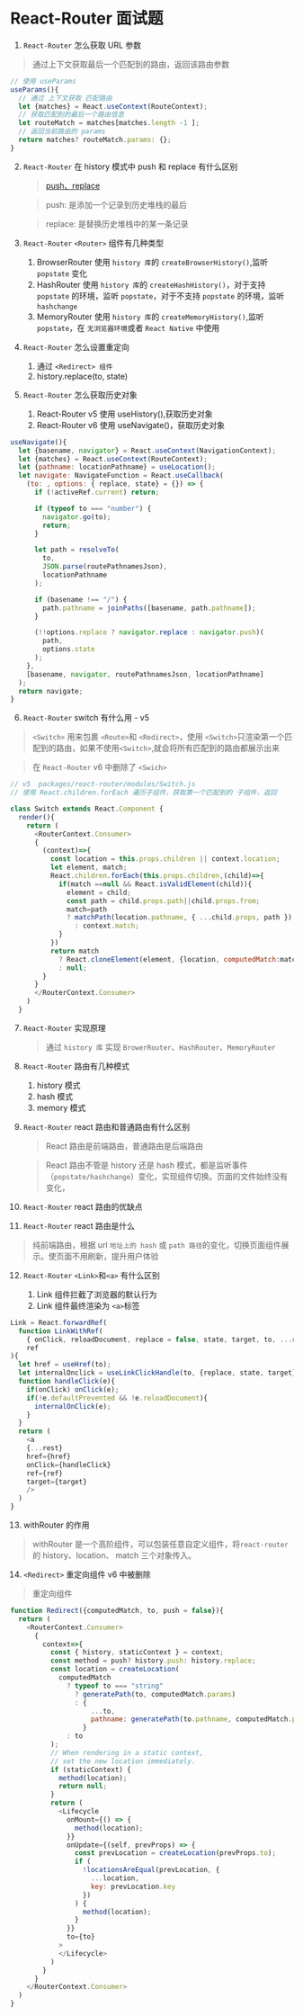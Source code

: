 # React-Router 面试题

1. `React-Router` 怎么获取 URL 参数

> 通过上下文获取最后一个匹配到的路由，返回该路由参数

```js
// 使用 useParams
useParams(){
  // 通过 上下文获取 匹配路由
  let {matches} = React.useContext(RouteContext);
  // 获取匹配到的最后一个路由信息
  let routeMatch = matches[matches.length -1 ];
  // 返回当前路由的 params
  return matches? routeMatch.params: {};
}
```

2. `React-Router` 在 history 模式中 push 和 replace 有什么区别

    > [push、replace](./README.md)

    > push: 是添加一个记录到历史堆栈的最后

    > replace: 是替换历史堆栈中的某一条记录

3. `React-Router` `<Router>` 组件有几种类型

    1. BrowserRouter 使用 `history 库`的 `createBrowserHistory()`,监听 `popstate` 变化
    2. HashRouter 使用 `history 库`的 `createHashHistory()`，对于支持 `popstate` 的环境，监听 `popstate`，对于不支持 `popstate` 的环境，监听 `hashchange`
    3. MemoryRouter 使用 `history 库`的 `createMemoryHistory()`,监听 `popstate`，在 `无浏览器环境`或者 `React Native` 中使用

4. `React-Router` 怎么设置重定向

    1. 通过 `<Redirect> 组件`
    2. history.replace(to, state)

5. `React-Router` 怎么获取历史对象

    1. React-Router v5 使用 useHistory(),获取历史对象
    2. React-Router v6 使用 useNavigate()，获取历史对象

```js
useNavigate(){
  let {basename, navigator} = React.useContext(NavigationContext);
  let {matches} = React.useContext(RouteContext);
  let {pathname: locationPathname} = useLocation();
  let navigate: NavigateFunction = React.useCallback(
    (to: , options: { replace, state} = {}) => {
      if (!activeRef.current) return;

      if (typeof to === "number") {
        navigator.go(to);
        return;
      }

      let path = resolveTo(
        to,
        JSON.parse(routePathnamesJson),
        locationPathname
      );

      if (basename !== "/") {
        path.pathname = joinPaths([basename, path.pathname]);
      }

      (!!options.replace ? navigator.replace : navigator.push)(
        path,
        options.state
      );
    },
    [basename, navigator, routePathnamesJson, locationPathname]
  );
  return navigate;
}
```

6. `React-Router` switch 有什么用 - v5

> `<Switch>` 用来包裹 `<Route>`和 `<Redirect>`，使用 `<Switch>`只渲染第一个匹配到的路由，如果不使用`<Switch>`,就会将所有匹配到的路由都展示出来

> 在 `React-Router` v6 中删除了 `<Swich>`

```js
// v5  packages/react-router/modules/Switch.js
// 使用 React.children.forEach 遍历子组件，获取第一个匹配到的 子组件，返回

class Switch extends React.Component {
  render(){
    return (
      <RouterContext.Consumer>
      {
        (context)=>{
          const location = this.props.children || context.location;
          let element, match;
          React.children.forEach(this.props.children,(child)=>{
            if(match ==null && React.isValidElement(child)){
              element = child;
              const path = child.props.path||child.props.from;
              match=path
              ? matchPath(location.pathname, { ...child.props, path })
                : context.match;
            }
          })
          return match
            ? React.cloneElement(element, {location, computedMatch:match})
            : null;
        }
      }
      </RouterContext.Consumer>
    )
  }
```

7. `React-Router` 实现原理

    > 通过 `history 库` 实现 `BrowerRouter`、`HashRouter`、`MemoryRouter`

8. `React-Router` 路由有几种模式

    1. history 模式
    2. hash 模式
    3. memory 模式

9. `React-Router` react 路由和普通路由有什么区别

    > React 路由是前端路由，普通路由是后端路由

    > React 路由不管是 history 还是 hash 模式，都是监听事件（`popstate/hashchange`）变化，实现组件切换。页面的文件始终没有变化，

10. `React-Router` react 路由的优缺点

11. `React-Router` react 路由是什么

> 纯前端路由，根据 url `地址上的 hash` 或 `path 路径`的变化，切换页面组件展示。使页面不用刷新，提升用户体验

12. `React-Router` `<Link>`和`<a>` 有什么区别

    1. Link 组件拦截了浏览器的默认行为
    2. Link 组件最终渲染为 `<a>`标签

```js
Link = React.forwardRef(
  function LinkWithRef(
    { onClick, reloadDocument, replace = false, state, target, to, ...rest },
    ref
){
  let href = useHref(to);
  let internalOnclick = useLinkClickHandle(to, {replace, state, target});
  function handleClick(e){
    if(onClick) onClick(e);
    if(!e.defaultPrevented && !e.reloadDocument){
      internalOnClick(e);
    }
  }
  return (
    <a
    {...rest}
    href={href}
    onClick={handleClick}
    ref={ref}
    target={target}
    />
  )
}
```

13. withRouter 的作用

> withRouter 是一个高阶组件，可以包装任意自定义组件，将`react-router`的 history、location、 match 三个对象传入。

14. `<Redirect>` 重定向组件 v6 中被删除

> 重定向组件

```js
function Redirect({computedMatch, to, push = false}){
  return (
    <RouterContext.Consumer>
      {
        context=>{
          const { history, staticContext } = context;
          const method = push? history.push: history.replace;
          const location = createLocation(
            computedMatch
              ? typeof to === "string"
                ? generatePath(to, computedMatch.params)
                : {
                    ...to,
                    pathname: generatePath(to.pathname, computedMatch.params)
                  }
              : to
          );
          // When rendering in a static context,
          // set the new location immediately.
          if (staticContext) {
            method(location);
            return null;
          }
          return (
            <Lifecycle
              onMount={() => {
                method(location);
              }}
              onUpdate={(self, prevProps) => {
                const prevLocation = createLocation(prevProps.to);
                if (
                  !locationsAreEqual(prevLocation, {
                    ...location,
                    key: prevLocation.key
                  })
                ) {
                  method(location);
                }
              }}
              to={to}
            >
            </Lifecycle>
          )
        }
      }
    </RouterContext.Consumer>
  )
}
```
